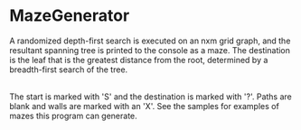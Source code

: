 # MazeGenerator
A randomized depth-first search is executed on an nxm grid graph, and the resultant spanning tree is printed to the console as a maze. The destination is the leaf that is the greatest distance from the root, determined by a breadth-first search of the tree.  <br /><br />

The start is marked with 'S' and the destination is marked with '?'. Paths are blank and walls are marked with an 'X'. See the samples for examples of mazes this program can generate.
